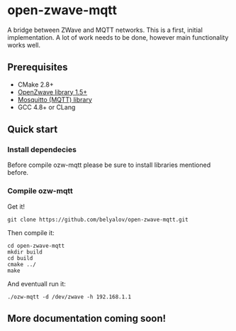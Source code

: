 # open-zwave-mqtt
A bridge between ZWave and MQTT networks.
This is a first, initial implementation. A lot of work needs to be done, however main functionality works well.
## Prerequisites
* CMake 2.8+
* [OpenZwave library 1.5+](https://github.com/OpenZWave/open-zwave)
* [Mosquitto (MQTT) library](https://github.com/eclipse/mosquitto)
* GCC 4.8+ or CLang
## Quick start
### Install dependecies
Before compile ozw-mqtt please be sure to install libraries mentioned before.
### Compile ozw-mqtt

Get it!
```
git clone https://github.com/belyalov/open-zwave-mqtt.git
```

Then compile it:
```
cd open-zwave-mqtt
mkdir build
cd build
cmake ../
make
````

And eventuall run it:
```
./ozw-mqtt -d /dev/zwave -h 192.168.1.1
```

## More documentation coming soon!
